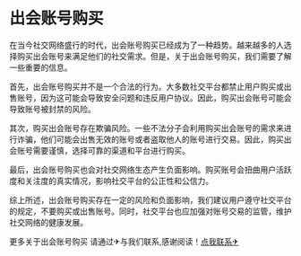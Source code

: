 # 出会账号购买

在当今社交网络盛行的时代，出会账号购买已经成为了一种趋势。越来越多的人选择购买出会账号来满足他们的社交需求。但是，关于出会账号购买，我们需要了解一些重要的信息。

首先，出会账号购买并不是一个合法的行为。大多数社交平台都禁止用户购买或出售账号，因为这可能会导致安全问题和违反用户协议。因此，购买出会账号可能会导致账号被封禁的风险。

其次，购买出会账号存在欺骗风险。一些不法分子会利用购买出会账号的需求来进行诈骗，他们可能会出售无效的账号或者盗取他人的账号进行交易。因此，购买出会账号需要谨慎，选择可靠的渠道和平台进行购买。

最后，出会账号购买也会对社交网络生态产生负面影响。购买账号会扭曲用户活跃度和关注度的真实情况，影响社交平台的公正性和公信力。

综上所述，出会账号购买存在一定的风险和负面影响，我们建议用户遵守社交平台的规定，不要购买或出售账号。同时，社交平台也应加强对账号交易的监管，维护社交网络的健康发展。

更多关于出会账号购买 请通过✈与我们联系,感谢阅读！[点我联系✈](https://ac.G208.com)